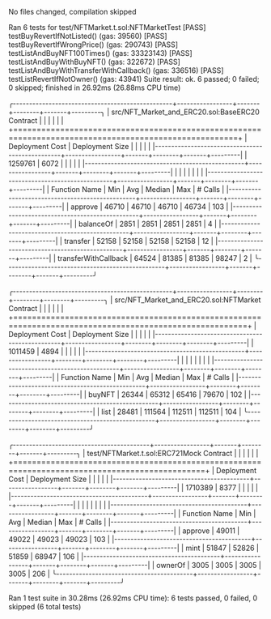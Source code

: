 No files changed, compilation skipped

Ran 6 tests for test/NFTMarket.t.sol:NFTMarketTest
[PASS] testBuyRevertIfNotListed() (gas: 39560)
[PASS] testBuyRevertIfWrongPrice() (gas: 290743)
[PASS] testListAndBuyNFT100Times() (gas: 33323143)
[PASS] testListAndBuyWithBuyNFT() (gas: 322672)
[PASS] testListAndBuyWithTransferWithCallback() (gas: 336516)
[PASS] testListRevertIfNotOwner() (gas: 43941)
Suite result: ok. 6 passed; 0 failed; 0 skipped; finished in 26.92ms (26.88ms CPU time)

╭-------------------------------------------------+-----------------+-------+--------+-------+---------╮
| src/NFT_Market_and_ERC20.sol:BaseERC20 Contract |                 |       |        |       |         |
+======================================================================================================+
| Deployment Cost                                 | Deployment Size |       |        |       |         |
|-------------------------------------------------+-----------------+-------+--------+-------+---------|
| 1259761                                         | 6072            |       |        |       |         |
|-------------------------------------------------+-----------------+-------+--------+-------+---------|
|                                                 |                 |       |        |       |         |
|-------------------------------------------------+-----------------+-------+--------+-------+---------|
| Function Name                                   | Min             | Avg   | Median | Max   | # Calls |
|-------------------------------------------------+-----------------+-------+--------+-------+---------|
| approve                                         | 46710           | 46710 | 46710  | 46734 | 103     |
|-------------------------------------------------+-----------------+-------+--------+-------+---------|
| balanceOf                                       | 2851            | 2851  | 2851   | 2851  | 4       |
|-------------------------------------------------+-----------------+-------+--------+-------+---------|
| transfer                                        | 52158           | 52158 | 52158  | 52158 | 12      |
|-------------------------------------------------+-----------------+-------+--------+-------+---------|
| transferWithCallback                            | 64524           | 81385 | 81385  | 98247 | 2       |
╰-------------------------------------------------+-----------------+-------+--------+-------+---------╯

╭-------------------------------------------------+-----------------+--------+--------+--------+---------╮
| src/NFT_Market_and_ERC20.sol:NFTMarket Contract |                 |        |        |        |         |
+========================================================================================================+
| Deployment Cost                                 | Deployment Size |        |        |        |         |
|-------------------------------------------------+-----------------+--------+--------+--------+---------|
| 1011459                                         | 4894            |        |        |        |         |
|-------------------------------------------------+-----------------+--------+--------+--------+---------|
|                                                 |                 |        |        |        |         |
|-------------------------------------------------+-----------------+--------+--------+--------+---------|
| Function Name                                   | Min             | Avg    | Median | Max    | # Calls |
|-------------------------------------------------+-----------------+--------+--------+--------+---------|
| buyNFT                                          | 26344           | 65312  | 65416  | 79670  | 102     |
|-------------------------------------------------+-----------------+--------+--------+--------+---------|
| list                                            | 28481           | 111564 | 112511 | 112511 | 104     |
╰-------------------------------------------------+-----------------+--------+--------+--------+---------╯

╭------------------------------------------+-----------------+-------+--------+-------+---------╮
| test/NFTMarket.t.sol:ERC721Mock Contract |                 |       |        |       |         |
+===============================================================================================+
| Deployment Cost                          | Deployment Size |       |        |       |         |
|------------------------------------------+-----------------+-------+--------+-------+---------|
| 1710389                                  | 8377            |       |        |       |         |
|------------------------------------------+-----------------+-------+--------+-------+---------|
|                                          |                 |       |        |       |         |
|------------------------------------------+-----------------+-------+--------+-------+---------|
| Function Name                            | Min             | Avg   | Median | Max   | # Calls |
|------------------------------------------+-----------------+-------+--------+-------+---------|
| approve                                  | 49011           | 49022 | 49023  | 49023 | 103     |
|------------------------------------------+-----------------+-------+--------+-------+---------|
| mint                                     | 51847           | 52826 | 51859  | 68947 | 106     |
|------------------------------------------+-----------------+-------+--------+-------+---------|
| ownerOf                                  | 3005            | 3005  | 3005   | 3005  | 206     |
╰------------------------------------------+-----------------+-------+--------+-------+---------╯


Ran 1 test suite in 30.28ms (26.92ms CPU time): 6 tests passed, 0 failed, 0 skipped (6 total tests)
